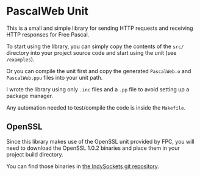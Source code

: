 # PascalWeb Unit

This is a small and simple library for sending HTTP requests and receiving HTTP responses for Free Pascal.

To start using the library, you can simply copy the contents of the `src/` directory into your project source code and start using the unit (see `/examples`).

Or you can compile the unit first and copy the generated `PascalWeb.o` and `PascalWeb.ppu` files into your unit path.

I wrote the library using only `.inc` files and a `.pp` file to avoid setting up a package manager.

Any automation needed to test/compile the code is inside the `Makefile`.

## OpenSSL

Since this library makes use of the OpenSSL unit provided by FPC, you will need to download the OpenSSL 1.0.2 binaries and place them in your project build directory.

You can find those binaries in [the IndySockets git repository](https://github.com/IndySockets/OpenSSL-Binaries).
